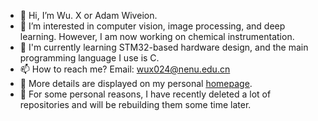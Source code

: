 - 👋 Hi, I’m Wu. X or Adam Wiveion.
- 👀 I’m interested in computer vision, image processing, and deep learning. However, I am now working on chemical instrumentation.
- :memo: I'm currently learning STM32-based hardware design, and the main programming language I use is C.
- 📫 How to reach me? Email: wux024@nenu.edu.cn
- :pushpin: More details are displayed on my personal [homepage](https://wux024.github.io).
- :pushpin: For some personal reasons, I have recently deleted a lot of repositories and will be rebuilding them some time later.
<!---
wux024/wux024 is a ✨ special ✨ repository because its `README.md` (this file) appears on your GitHub profile.
You can click the Preview link to take a look at your changes.
--->
